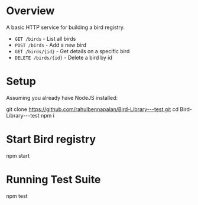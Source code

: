 Overview
========
A basic HTTP service for building a bird registry.

 - `GET /birds` - List all birds
 - `POST /birds` - Add a new bird
 - `GET /birds/{id}` - Get details on a specific bird
 - `DELETE /birds/{id}` - Delete a bird by id

Setup
========
Assuming you already have NodeJS installed:

git clone https://github.com/rahulbennapalan/Bird-Library---test.git
cd Bird-Library---test
npm i

Start Bird registry
========
npm start

Running Test Suite
========
npm test
